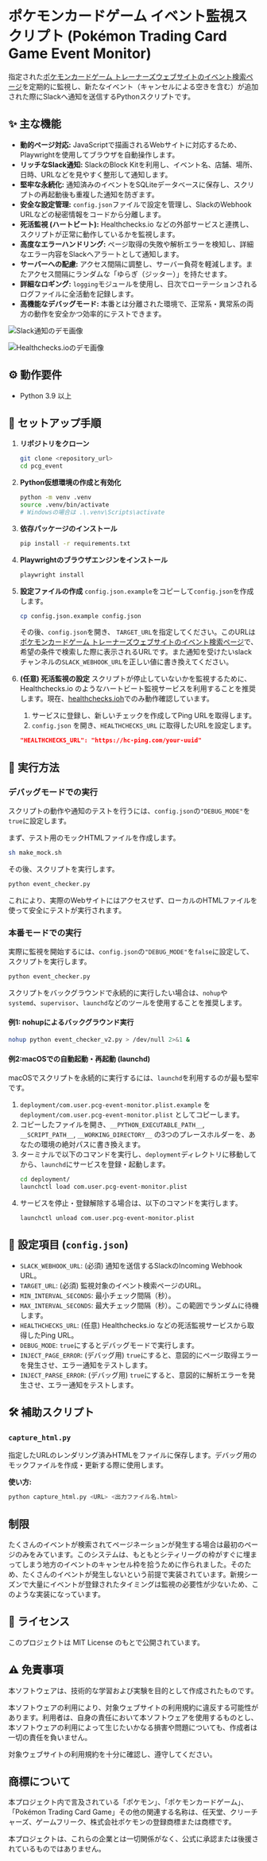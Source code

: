 # ポケモンカードゲーム イベント監視スクリプト (Pokémon Trading Card Game Event Monitor)

指定された[ポケモンカードゲーム トレーナーズウェブサイトのイベント検索ページ](https://players.pokemon-card.com/event/search)を定期的に監視し、新たなイベント（キャンセルによる空きを含む）が追加された際にSlackへ通知を送信するPythonスクリプトです。

## ✨ 主な機能

- **動的ページ対応:** JavaScriptで描画されるWebサイトに対応するため、Playwrightを使用してブラウザを自動操作します。
- **リッチなSlack通知:** SlackのBlock Kitを利用し、イベント名、店舗、場所、日時、URLなどを見やすく整形して通知します。
- **堅牢な永続化:** 通知済みのイベントをSQLiteデータベースに保存し、スクリプトの再起動後も重複した通知を防ぎます。
- **安全な設定管理:** `config.json`ファイルで設定を管理し、SlackのWebhook URLなどの秘密情報をコードから分離します。
- **死活監視 (ハートビート):** Healthchecks.io などの外部サービスと連携し、スクリプトが正常に動作しているかを監視します。
- **高度なエラーハンドリング:** ページ取得の失敗や解析エラーを検知し、詳細なエラー内容をSlackへアラートとして通知します。
- **サーバーへの配慮:** アクセス間隔に調整し、サーバー負荷を軽減します。またアクセス間隔にランダムな「ゆらぎ（ジッター）」を持たせます。
- **詳細なロギング:** `logging`モジュールを使用し、日次でローテーションされるログファイルに全活動を記録します。
- **高機能なデバッグモード:** 本番とは分離された環境で、正常系・異常系の両方の動作を安全かつ効率的にテストできます。

![Slack通知のデモ画像](demo_slack.jpg "Slack通知のでも画像")

![Healthchecks.ioのデモ画像](demo_Healthchecks_io.jpg "Healthchecks.ioのデモ画像")

## ⚙️ 動作要件

- Python 3.9 以上

## 🚀 セットアップ手順

1.  **リポジトリをクローン**
    ```bash
    git clone <repository_url>
    cd pcg_event
    ```

2.  **Python仮想環境の作成と有効化**
    ```bash
    python -m venv .venv
    source .venv/bin/activate
    # Windowsの場合は .\.venv\Scripts\activate
    ```

3.  **依存パッケージのインストール**
    ```bash
    pip install -r requirements.txt
    ```

4.  **Playwrightのブラウザエンジンをインストール**
    ```bash
    playwright install
    ```

5.  **設定ファイルの作成**
    `config.json.example`をコピーして`config.json`を作成します。
    ```bash
    cp config.json.example config.json
    ```
    その後、`config.json`を開き、 `TARGET_URL`を指定してください。このURLは[ポケモンカードゲーム トレーナーズウェブサイトのイベント検索ページ](https://players.pokemon-card.com/event/search)で、希望の条件で検索した際に表示されるURLです。また通知を受けたいslackチャンネルの`SLACK_WEBHOOK_URL`を正しい値に書き換えてください。

6.  **(任意) 死活監視の設定**
    スクリプトが停止していないかを監視するために、Healthchecks.io のようなハートビート監視サービスを利用することを推奨します。現在、[healthchecks.ioh](ttps://healthchecks.io/)でのみ動作確認しています。
    1.  サービスに登録し、新しいチェックを作成してPing URLを取得します。
    2.  `config.json` を開き、`HEALTHCHECKS_URL` に取得したURLを設定します。
    ```json
    "HEALTHCHECKS_URL": "https://hc-ping.com/your-uuid"
    ```

## 🏃‍ 実行方法

### デバッグモードでの実行

スクリプトの動作や通知のテストを行うには、`config.json`の`"DEBUG_MODE"`を`true`に設定します。

まず、テスト用のモックHTMLファイルを作成します。
```bash
sh make_mock.sh
```

その後、スクリプトを実行します。
```bash
python event_checker.py
```
これにより、実際のWebサイトにはアクセスせず、ローカルのHTMLファイルを使って安全にテストが実行されます。

### 本番モードでの実行

実際に監視を開始するには、`config.json`の`"DEBUG_MODE"`を`false`に設定して、スクリプトを実行します。

```bash
python event_checker.py
```

スクリプトをバックグラウンドで永続的に実行したい場合は、`nohup`や`systemd`、`supervisor`、`launchd`などのツールを使用することを推奨します。

#### 例1: nohupによるバックグラウンド実行

```bash
nohup python event_checker_v2.py > /dev/null 2>&1 &
```

#### 例2:macOSでの自動起動・再起動 (launchd)

macOSでスクリプトを永続的に実行するには、`launchd`を利用するのが最も堅牢です。

1.  `deployment/com.user.pcg-event-monitor.plist.example` を `deployment/com.user.pcg-event-monitor.plist` としてコピーします。
2.  コピーしたファイルを開き、`__PYTHON_EXECUTABLE_PATH__`, `__SCRIPT_PATH__`, `__WORKING_DIRECTORY__` の3つのプレースホルダーを、あなたの環境の絶対パスに書き換えます。
3.  ターミナルで以下のコマンドを実行し、`deployment`ディレクトリに移動してから、`launchd`にサービスを登録・起動します。
    ```bash
    cd deployment/
    launchctl load com.user.pcg-event-monitor.plist
    ```
4.  サービスを停止・登録解除する場合は、以下のコマンドを実行します。
    ```bash
    launchctl unload com.user.pcg-event-monitor.plist
    ```

## 🔧 設定項目 (`config.json`)

- `SLACK_WEBHOOK_URL`: (必須) 通知を送信するSlackのIncoming Webhook URL。
- `TARGET_URL`: (必須) 監視対象のイベント検索ページのURL。
- `MIN_INTERVAL_SECONDS`: 最小チェック間隔（秒）。
- `MAX_INTERVAL_SECONDS`: 最大チェック間隔（秒）。この範囲でランダムに待機します。
- `HEALTHCHECKS_URL`: (任意) Healthchecks.io などの死活監視サービスから取得したPing URL。
- `DEBUG_MODE`: `true`にするとデバッグモードで実行します。
- `INJECT_PAGE_ERROR`: (デバッグ用) `true`にすると、意図的にページ取得エラーを発生させ、エラー通知をテストします。
- `INJECT_PARSE_ERROR`: (デバッグ用) `true`にすると、意図的に解析エラーを発生させ、エラー通知をテストします。

## 🛠️ 補助スクリプト

### `capture_html.py`

指定したURLのレンダリング済みHTMLをファイルに保存します。デバッグ用のモックファイルを作成・更新する際に使用します。

**使い方:**
```bash
python capture_html.py <URL> <出力ファイル名.html>
```

## 制限
たくさんのイベントが検索されてページネーションが発生する場合は最初のページのみをみています。このシステムは、もともとシティリーグの枠がすぐに埋まってしまう地方のイベントのキャンセル枠を拾うために作られました。そのため、たくさんのイベントが発生しないという前提で実装されています。新規シーズンで大量にイベントが登録されたタイミングは監視の必要性が少ないため、このような実装になっています。

## 📜 ライセンス

このプロジェクトは MIT License のもとで公開されています。

## ⚠️ 免責事項

本ソフトウェアは、技術的な学習および実験を目的として作成されたものです。

本ソフトウェアの利用により、対象ウェブサイトの利用規約に違反する可能性があります。利用者は、自身の責任において本ソフトウェアを使用するものとし、本ソフトウェアの利用によって生じたいかなる損害や問題についても、作成者は一切の責任を負いません。

対象ウェブサイトの利用規約を十分に確認し、遵守してください。

## 商標について

本プロジェクト内で言及されている「ポケモン」、「ポケモンカードゲーム」、「Pokémon Trading Card Game」その他の関連する名称は、任天堂、クリーチャーズ、ゲームフリーク、株式会社ポケモンの登録商標または商標です。

本プロジェクトは、これらの企業とは一切関係がなく、公式に承認または後援されているものではありません。